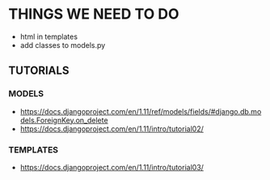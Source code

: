 # THINGS WE NEED TO DO

- html in templates
- add classes to models.py

## TUTORIALS

### MODELS
- https://docs.djangoproject.com/en/1.11/ref/models/fields/#django.db.models.ForeignKey.on_delete
- https://docs.djangoproject.com/en/1.11/intro/tutorial02/
### TEMPLATES
- https://docs.djangoproject.com/en/1.11/intro/tutorial03/

